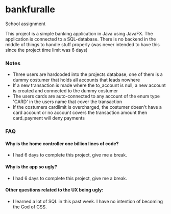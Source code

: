 # bankfuralle
School assignment

This project is a simple banking application in Java using JavaFX. The application is connected to a SQL-database. There is no backend in
the middle of things to handle stuff properly (was never intended to have this since the project time limit was 6 days)

### Notes
* Three users are hardcoded into the projects database, one of them is a dummy costumer that holds all accounts that leads nowhere
* If a new transaction is made where the to_account is null, a new account is created and connected to the dummy costumer
* The users cards are auto-connected to any account of the enum type 'CARD' in the users name that cover the transaction
* If the costumers cardlimit is overcharged, the costumer doesn't have a card account or no account covers the transaction amount then card_payment will deny payments

### FAQ

#### Why is the home controller one billion lines of code?
* I had 6 days to complete this project, give me a break.
#### Why is the app so ugly?
* I had 6 days to complete this project, give me a break.
#### Other questions related to the UX being ugly:
* I learned a lot of SQL in this past week. I have no intention of becoming the God of CSS.
